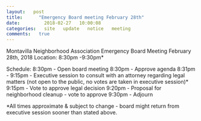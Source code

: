 ```yaml
---
layout:   post
title:      "Emergency Board meeting February 28th" 
date:         2018-02-27   10:00:08
categories:   site   update   notice   meeting
comments:   true
---
```

Montavilla Neighborhood Association 
Emergency Board Meeting
February 28th, 2018
Location: 
8:30pm -9:30pm*

Schedule:
8:30pm - Open board meeting
8:30pm - Approve agenda
8:31pm - 9:15pm - Executive session to consult with an attorney regarding legal matters (not open to the public, no votes are taken in executive session)*
9:15pm - Vote to approve legal decision 
9:20pm - Proposal for neighborhood cleanup - vote to approve
9:30pm - Adjourn

*All times approximate & subject to change - board might return from executive session sooner than stated above.

